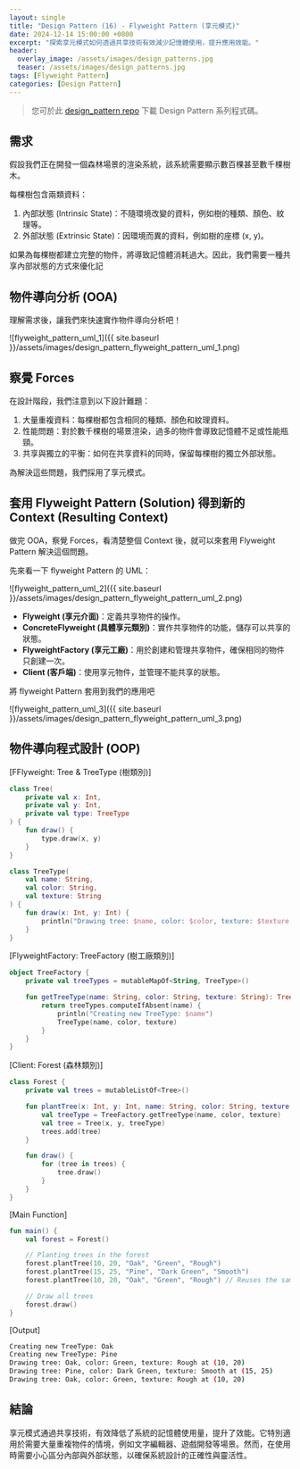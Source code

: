 ```yaml
---
layout: single
title: "Design Pattern (16) - Flyweight Pattern (享元模式)"
date: 2024-12-14 15:00:00 +0800
excerpt: "探索享元模式如何透過共享技術有效減少記憶體使用，提升應用效能。"
header:
  overlay_image: /assets/images/design_patterns.jpg
  teaser: /assets/images/design_patterns.jpg
tags: [Flyweight Pattern]
categories: [Design Pattern]
---
```


> 您可於此 [design_pattern repo](https://github.com/nickhuangcyh/design_pattern) 下載 Design Pattern 系列程式碼。

## 需求

假設我們正在開發一個森林場景的渲染系統，該系統需要顯示數百棵甚至數千棵樹木。

每棵樹包含兩類資料：

1. 內部狀態 (Intrinsic State)：不隨環境改變的資料，例如樹的種類、顏色、紋理等。
2. 外部狀態 (Extrinsic State)：因環境而異的資料，例如樹的座標 (x, y)。

如果為每棵樹都建立完整的物件，將導致記憶體消耗過大。因此，我們需要一種共享內部狀態的方式來優化記

## 物件導向分析 (OOA)

理解需求後，讓我們來快速實作物件導向分析吧！

![flyweight_pattern_uml_1]({{ site.baseurl }}/assets/images/design_pattern_flyweight_pattern_uml_1.png)

## 察覺 Forces

在設計階段，我們注意到以下設計難題：

1. 大量重複資料：每棵樹都包含相同的種類、顏色和紋理資料。
2. 性能問題：對於數千棵樹的場景渲染，過多的物件會導致記憶體不足或性能瓶頸。
3. 共享與獨立的平衡：如何在共享資料的同時，保留每棵樹的獨立外部狀態。

為解決這些問題，我們採用了享元模式。

## 套用 Flyweight Pattern (Solution) 得到新的 Context (Resulting Context)

做完 OOA，察覺 Forces，看清楚整個 Context 後，就可以來套用 Flyweight Pattern 解決這個問題。

先來看一下 flyweight Pattern 的 UML：

![flyweight_pattern_uml_2]({{ site.baseurl }}/assets/images/design_pattern_flyweight_pattern_uml_2.png)

- **Flyweight (享元介面)**：定義共享物件的操作。
- **ConcreteFlyweight (具體享元類別)**：實作共享物件的功能，儲存可以共享的狀態。
- **FlyweightFactory (享元工廠)**：用於創建和管理共享物件，確保相同的物件只創建一次。
- **Client (客戶端)**：使用享元物件，並管理不能共享的狀態。

將 flyweight Pattern 套用到我們的應用吧

![flyweight_pattern_uml_3]({{ site.baseurl }}/assets/images/design_pattern_flyweight_pattern_uml_3.png)

## 物件導向程式設計 (OOP)

[FFlyweight: Tree & TreeType (樹類別)]

```kotlin
class Tree(
    private val x: Int,
    private val y: Int,
    private val type: TreeType
) {
    fun draw() {
        type.draw(x, y)
    }
}

class TreeType(
    val name: String,
    val color: String,
    val texture: String
) {
    fun draw(x: Int, y: Int) {
        println("Drawing tree: $name, color: $color, texture: $texture at ($x, $y)")
    }
}
```

[FlyweightFactory: TreeFactory (樹工廠類別)]

```kotlin
object TreeFactory {
    private val treeTypes = mutableMapOf<String, TreeType>()

    fun getTreeType(name: String, color: String, texture: String): TreeType {
        return treeTypes.computeIfAbsent(name) {
            println("Creating new TreeType: $name")
            TreeType(name, color, texture)
        }
    }
}
```

[Client: Forest (森林類別)]

```kotlin
class Forest {
    private val trees = mutableListOf<Tree>()

    fun plantTree(x: Int, y: Int, name: String, color: String, texture: String) {
        val treeType = TreeFactory.getTreeType(name, color, texture)
        val tree = Tree(x, y, treeType)
        trees.add(tree)
    }

    fun draw() {
        for (tree in trees) {
            tree.draw()
        }
    }
}
```

[Main Function]

```kotlin
fun main() {
    val forest = Forest()

    // Planting trees in the forest
    forest.plantTree(10, 20, "Oak", "Green", "Rough")
    forest.plantTree(15, 25, "Pine", "Dark Green", "Smooth")
    forest.plantTree(10, 20, "Oak", "Green", "Rough") // Reuses the same TreeType as the first Oak

    // Draw all trees
    forest.draw()
}
```

[Output]

```bash
Creating new TreeType: Oak
Creating new TreeType: Pine
Drawing tree: Oak, color: Green, texture: Rough at (10, 20)
Drawing tree: Pine, color: Dark Green, texture: Smooth at (15, 25)
Drawing tree: Oak, color: Green, texture: Rough at (10, 20)
```

## 結論

享元模式通過共享技術，有效降低了系統的記憶體使用量，提升了效能。它特別適用於需要大量重複物件的情境，例如文字編輯器、遊戲開發等場景。然而，在使用時需要小心區分內部與外部狀態，以確保系統設計的正確性與靈活性。

